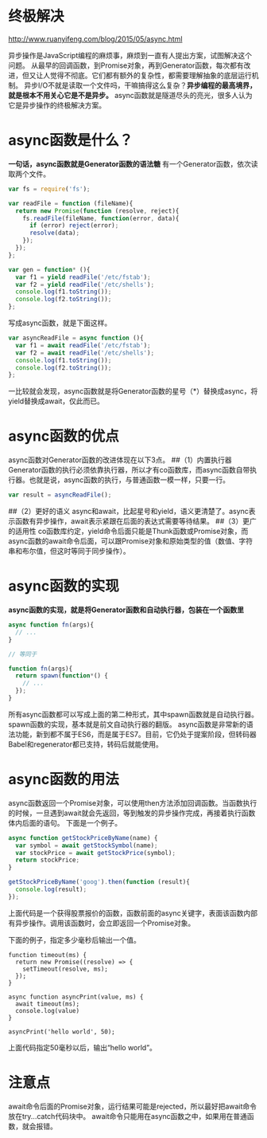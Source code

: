 # 终极解决

http://www.ruanyifeng.com/blog/2015/05/async.html

异步操作是JavaScript编程的麻烦事，麻烦到一直有人提出方案，试图解决这个问题。
从最早的回调函数，到Promise对象，再到Generator函数，每次都有改进，但又让人觉得不彻底。它们都有额外的复杂性，都需要理解抽象的底层运行机制。
异步I/O不就是读取一个文件吗，干嘛搞得这么复杂？**异步编程的最高境界，就是根本不用关心它是不是异步。**
async函数就是隧道尽头的亮光，很多人认为它是异步操作的终极解决方案。
# async函数是什么？
**一句话，async函数就是Generator函数的语法糖**
有一个Generator函数，依次读取两个文件。
```javascript
var fs = require('fs');

var readFile = function (fileName){
  return new Promise(function (resolve, reject){
    fs.readFile(fileName, function(error, data){
      if (error) reject(error);
      resolve(data);
    });
  });
};

var gen = function* (){
  var f1 = yield readFile('/etc/fstab');
  var f2 = yield readFile('/etc/shells');
  console.log(f1.toString());
  console.log(f2.toString());
};
```
写成async函数，就是下面这样。
```javascript
var asyncReadFile = async function (){
  var f1 = await readFile('/etc/fstab');
  var f2 = await readFile('/etc/shells');
  console.log(f1.toString());
  console.log(f2.toString());
};
```
一比较就会发现，async函数就是将Generator函数的星号（*）替换成async，将yield替换成await，仅此而已。
# async函数的优点
async函数对Generator函数的改进体现在以下3点。
##（1）内置执行器
Generator函数的执行必须依靠执行器，所以才有co函数库，而async函数自带执行器。也就是说，async函数的执行，与普通函数一模一样，只要一行。
```javascript
var result = asyncReadFile();
```
##（2）更好的语义
async和await，比起星号和yield，语义更清楚了。async表示函数有异步操作，await表示紧跟在后面的表达式需要等待结果。
##（3）更广的适用性
co函数库约定，yield命令后面只能是Thunk函数或Promise对象，而async函数的await命令后面，可以跟Promise对象和原始类型的值（数值、字符串和布尔值，但这时等同于同步操作）。
# async函数的实现
**async函数的实现，就是将Generator函数和自动执行器，包装在一个函数里**
```javascript
async function fn(args){
  // ...
}

// 等同于

function fn(args){ 
  return spawn(function*() {
    // ...
  }); 
}
```
所有async函数都可以写成上面的第二种形式，其中spawn函数就是自动执行器。
spawn函数的实现，基本就是前文自动执行器的翻版。
async函数是非常新的语法功能，新到都不属于ES6，而是属于ES7。目前，它仍处于提案阶段，但转码器Babel和regenerator都已支持，转码后就能使用。
# async函数的用法
async函数返回一个Promise对象，可以使用then方法添加回调函数。当函数执行的时候，一旦遇到await就会先返回，等到触发的异步操作完成，再接着执行函数体内后面的语句。
下面是一个例子。
```javascript
async function getStockPriceByName(name) {
  var symbol = await getStockSymbol(name);
  var stockPrice = await getStockPrice(symbol);
  return stockPrice;
}

getStockPriceByName('goog').then(function (result){
  console.log(result);
});
```
上面代码是一个获得股票报价的函数，函数前面的async关键字，表面该函数内部有异步操作。调用该函数时，会立即返回一个Promise对象。

下面的例子，指定多少毫秒后输出一个值。
```
function timeout(ms) {
  return new Promise((resolve) => {
    setTimeout(resolve, ms);
  });
}

async function asyncPrint(value, ms) {
  await timeout(ms);
  console.log(value)
}

asyncPrint('hello world', 50);
```
上面代码指定50毫秒以后，输出“hello world”。
# 注意点
await命令后面的Promise对象，运行结果可能是rejected，所以最好把await命令放在try...catch代码块中。
await命令只能用在async函数之中，如果用在普通函数，就会报错。
